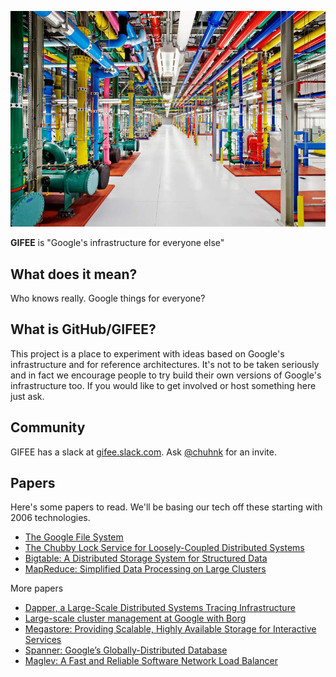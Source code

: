 ![GIFEE](www/html/infra.jpg)

**GIFEE** is "Google's infrastructure for everyone else"

## What does it mean?

Who knows really. Google things for everyone?

## What is GitHub/GIFEE?

This project is a place to experiment with ideas based on Google's infrastructure and for reference architectures. It's not to be taken seriously and in fact we encourage people to try build their own versions of Google's infrastructure too. If you would like to get involved or host something here just ask.

## Community

GIFEE has a slack at [gifee.slack.com](https://gifee.slack.com). Ask [@chuhnk](https://twitter.com/chuhnk) for an invite.

## Papers

Here's some papers to read. We'll be basing our tech off these starting with 2006 technologies.

- [The Google File System](https://static.googleusercontent.com/media/research.google.com/en//archive/gfs-sosp2003.pdf)
- [The Chubby Lock Service for Loosely-Coupled Distributed Systems](https://static.googleusercontent.com/media/research.google.com/en//archive/chubby-osdi06.pdf)
- [Bigtable: A Distributed Storage System for Structured Data](https://static.googleusercontent.com/media/research.google.com/en//archive/bigtable-osdi06.pdf)
- [MapReduce: Simplified Data Processing on Large Clusters](https://static.googleusercontent.com/media/research.google.com/en//archive/mapreduce-osdi04.pdf)

More papers

- [Dapper, a Large-Scale Distributed Systems Tracing Infrastructure](http://www.australianscience.com.au/research/google/36356.pdf)
- [Large-scale cluster management at Google with Borg](https://static.googleusercontent.com/media/research.google.com/en//pubs/archive/43438.pdf)
- [Megastore: Providing Scalable, Highly Available Storage for Interactive Services](https://static.googleusercontent.com/media/research.google.com/en//pubs/archive/36971.pdf)
- [Spanner: Google’s Globally-Distributed Database](https://static.googleusercontent.com/media/research.google.com/en//archive/spanner-osdi2012.pdf)
- [Maglev: A Fast and Reliable Software Network Load Balancer](https://static.googleusercontent.com/media/research.google.com/en//pubs/archive/44824.pdf)
